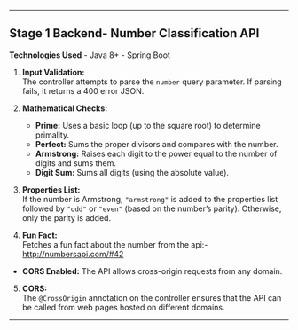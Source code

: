
---

## Stage 1 Backend- Number Classification API

   **Technologies Used**
    - Java 8+
    - Spring Boot


1. **Input Validation:**  
   The controller attempts to parse the `number` query parameter. If parsing fails, it returns a 400 error JSON.

2. **Mathematical Checks:**  
   - **Prime:** Uses a basic loop (up to the square root) to determine primality.
   - **Perfect:** Sums the proper divisors and compares with the number.
   - **Armstrong:** Raises each digit to the power equal to the number of digits and sums them.
   - **Digit Sum:** Sums all digits (using the absolute value).

3. **Properties List:**  
   If the number is Armstrong, `"armstrong"` is added to the properties list followed by `"odd"` or `"even"` (based on the number’s parity). Otherwise, only the parity is added.

4. **Fun Fact:**  
  Fetches a fun fact about the number from the api:- http://numbersapi.com/#42

- **CORS Enabled:** The API allows cross-origin requests from any domain.

5. **CORS:**  
   The `@CrossOrigin` annotation on the controller ensures that the API can be called from web pages hosted on different domains.



---

